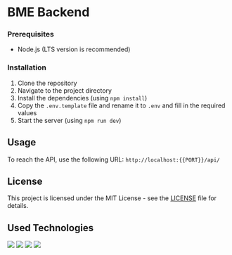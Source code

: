 # BME Backend

### Prerequisites

- Node.js (LTS version is recommended)

### Installation

1. Clone the repository
2. Navigate to the project directory
3. Install the dependencies (using `npm install`)
4. Copy the `.env.template` file and rename it to `.env` and fill in the required values
5. Start the server (using `npm run dev`)

## Usage
To reach the API, use the following URL: `http://localhost:{{PORT}}/api/`

## License
This project is licensed under the MIT License - see the [LICENSE](https://opensource.org/license/mit) file for details.

## Used Technologies
![](https://img.shields.io/badge/Express.js-404D59?style=for-the-badge&logo=express&logoColor=white)
![](https://img.shields.io/badge/Node.js-339933?style=for-the-badge&logo=Node.js&logoColor=white)
![](https://img.shields.io/badge/Turborepo-EF4444?style=for-the-badge&logo=turborepo&logoColor=white)
![](https://img.shields.io/badge/Prisma-3982CE?style=for-the-badge&logo=Prisma&logoColor=white)
 